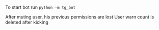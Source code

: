 To start bot run ```python -m tg_bot``` 


After muting user, his previous permissions are lost
User warn count is deleted after kicking